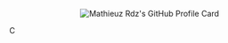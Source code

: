 <p align="center">
  <img src="(https://raw.githubusercontent.com/mathieurdz/mathieurdz/main/card.svg)" alt="Mathieuz Rdz's GitHub Profile Card" />
</p>C
